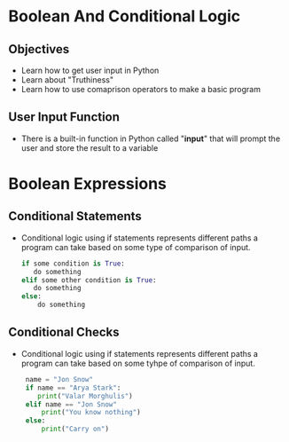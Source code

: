 # Boolean And Conditional Logic

## Objectives
- Learn how to get user input in Python
- Learn about "Truthiness"
- Learn how to use comaprison operators to make a basic program


## User Input Function
- There is a built-in function in Python called "<b>input</b>" that will prompt the user and store the result to a variable



# Boolean Expressions

## Conditional Statements
- Conditional logic using if statements represents different paths a program can take based on some type of comparison of input.
  ```python 
  if some condition is True:
     do something
  elif some other condition is True:
     do something
  else:
      do something
  ```

## Conditional Checks
- Conditional logic using if statements represents different paths a program can take based on some tyhpe of comparison of input.
   ```python
    name = "Jon Snow"
    if name == "Arya Stark":
       print("Valar Morghulis")
    elif name == "Jon Snow"
        print("You know nothing")
    else:
        print("Carry on")
   ```
      
